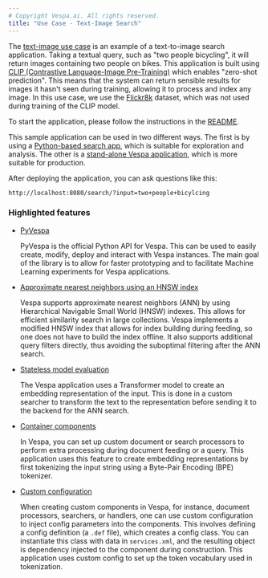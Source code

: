 ```yaml
---
# Copyright Vespa.ai. All rights reserved.
title: "Use Case - Text-Image Search"
---
```


The [text-image use
case](https://github.com/vespa-engine/sample-apps/tree/master/text-image-search/) is an example
of a text-to-image search application. Taking a textual query, such as "two
people bicycling", it will return images containing two people on bikes. This
application is built using [CLIP (Contrastive Language-Image
Pre-Training)](https://github.com/openai/CLIP) which enables "zero-shot prediction".
This means that the system can return sensible results for images it hasn't
seen during training, allowing it to process and index any image. In this
use case, we use the [Flickr8k](https://github.com/jbrownlee/Datasets/blob/master/Flickr8k_Dataset.names)
dataset, which was not used during training of the CLIP model.


To start the application, please follow the instructions in the
[README](https://github.com/vespa-engine/sample-apps/blob/master/text-image-search/README.md).

This sample application can be used in two different ways. The first is by
using a [Python-based search
app](https://github.com/vespa-engine/sample-apps/blob/master/text-image-search/src/python/README.md),
which is suitable for exploration and analysis. The other is a [stand-alone
Vespa
application](https://github.com/vespa-engine/sample-apps/blob/master/text-image-search/README.md),
which is more suitable for production.

After deploying the application, you can ask questions like this:

```
http://localhost:8080/search/?input=two+people+bicylcing
```

### Highlighted features

* [PyVespa](https://pyvespa.readthedocs.io/en/latest/index.html)

    PyVespa is the official Python API for Vespa. This can be used to easily
    create, modify, deploy and interact with Vespa instances. The main
    goal of the library is to allow for faster prototyping and to facilitate
    Machine Learning experiments for Vespa applications.

* [Approximate nearest neighbors using an HNSW index](approximate-nn-hnsw.html)

    Vespa supports approximate nearest neighbors (ANN) by using Hierarchical
    Navigable Small World (HNSW) indexes. This allows for efficient similarity
    search in large collections. Vespa implements a modified HNSW index that
    allows for index building during feeding, so one does not have to build the
    index offline. It also supports additional query filters directly, thus
    avoiding the suboptimal filtering after the ANN search.

* [Stateless model evaluation](stateless-model-evaluation.html)

    The Vespa application uses a Transformer model to create an embedding
    representation of the input. This is done in a custom searcher to
    transform the text to the representation before sending it to the backend
    for the ANN search.

* [Container components](jdisc/container-components.html)

    In Vespa, you can set up custom document or search processors to perform
    extra processing during document feeding or a query. This application uses
    this feature to create embedding representations by first tokenizing the
    input string using a Byte-Pair Encoding (BPE) tokenizer.

* [Custom configuration](configuring-components.html)

    When creating custom components in Vespa, for instance, document processors,
    searchers, or handlers, one can use custom configuration to inject config
    parameters into the components. This involves defining a config definition
    (a `.def` file), which creates a config class. You can instantiate this
    class with data in `services.xml`, and the resulting object is dependency
    injected to the component during construction. This application uses custom
    config to set up the token vocabulary used in tokenization.

